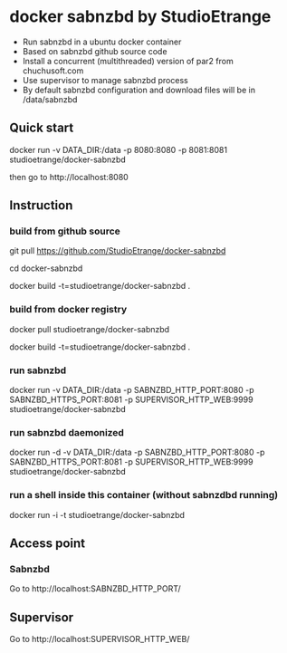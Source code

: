 # docker sabnzbd by StudioEtrange

* Run sabnzbd in a ubuntu docker container
* Based on sabnzbd github source code
* Install a concurrent (multithreaded) version of par2 from chuchusoft.com
* Use supervisor to manage sabnzbd process
* By default sabnzbd configuration and download files will be in /data/sabnzbd

## Quick start

docker run -v DATA_DIR:/data -p 8080:8080 -p 8081:8081 studioetrange/docker-sabnzbd

then go to http://localhost:8080

## Instruction 

### build from github source

git pull https://github.com/StudioEtrange/docker-sabnzbd

cd docker-sabnzbd

docker build -t=studioetrange/docker-sabnzbd .

### build from docker registry

docker pull studioetrange/docker-sabnzbd

docker build -t=studioetrange/docker-sabnzbd .

### run sabnzbd 

docker run -v DATA_DIR:/data -p SABNZBD_HTTP_PORT:8080 -p SABNZBD_HTTPS_PORT:8081 -p SUPERVISOR_HTTP_WEB:9999 studioetrange/docker-sabnzbd

### run sabnzbd daemonized

docker run -d -v DATA_DIR:/data -p SABNZBD_HTTP_PORT:8080 -p SABNZBD_HTTPS_PORT:8081 -p SUPERVISOR_HTTP_WEB:9999 studioetrange/docker-sabnzbd


### run a shell inside this container (without sabnzdbd running)

docker run -i -t studioetrange/docker-sabnzbd

## Access point

### Sabnzbd

Go to http://localhost:SABNZBD_HTTP_PORT/

## Supervisor

Go to http://localhost:SUPERVISOR_HTTP_WEB/
